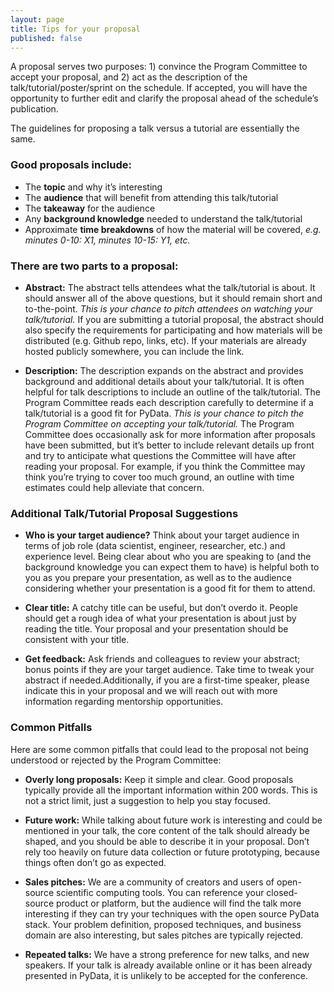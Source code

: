 ```yaml
---
layout: page
title: Tips for your proposal
published: false
---
```



A proposal serves two purposes: 1) convince the Program Committee to accept your proposal, and 2) act as the description of the talk/tutorial/poster/sprint on the schedule. If accepted, you will have the opportunity to further edit and clarify the proposal ahead of the schedule’s publication.

The guidelines for proposing a talk versus a tutorial are essentially the same.

### Good proposals include:

*   The **topic** and why it’s interesting
*   The **audience** that will benefit from attending this talk/tutorial
*   The **takeaway** for the audience
*   Any **background knowledge** needed to understand the talk/tutorial
*   Approximate **time breakdowns** of how the material will be covered, _e.g. minutes 0-10: X1, minutes 10-15: Y1, etc._

### There are two parts to a proposal:

*   **Abstract:** The abstract tells attendees what the talk/tutorial is about. It should answer all of the above questions, but it should remain short and to-the-point. _This is your chance to pitch attendees on watching your talk/tutorial._ If you are submitting a tutorial proposal, the abstract should also specify the requirements for participating and how materials will be distributed (e.g. Github repo, links, etc). If your materials are already hosted publicly somewhere, you can include the link.

*   **Description:** The description expands on the abstract and provides background and additional details about your talk/tutorial. It is often helpful for talk descriptions to include an outline of the talk/tutorial. The Program Committee reads each description carefully to determine if a talk/tutorial is a good fit for PyData. _This is your chance to pitch the Program Committee on accepting your talk/tutorial._ The Program Committee does occasionally ask for more information after proposals have been submitted, but it’s better to include relevant details up front and try to anticipate what questions the Committee will have after reading your proposal. For example, if you think the Committee may think you’re trying to cover too much ground, an outline with time estimates could help alleviate that concern.

### Additional Talk/Tutorial Proposal Suggestions

*   **Who is your target audience?** Think about your target audience in terms of job role (data scientist, engineer, researcher, etc.) and experience level. Being clear about who you are speaking to (and the background knowledge you can expect them to have) is helpful both to you as you prepare your presentation, as well as to the audience considering whether your presentation is a good fit for them to attend.

*   **Clear title:** A catchy title can be useful, but don’t overdo it. People should get a rough idea of what your presentation is about just by reading the title. Your proposal and your presentation should be consistent with your title.

*   **Get feedback:** Ask friends and colleagues to review your abstract; bonus points if they are your target audience. Take time to tweak your abstract if needed.Additionally, if you are a first-time speaker, please indicate this in your proposal and we will reach out with more information regarding mentorship opportunities.

### Common Pitfalls

Here are some common pitfalls that could lead to the proposal not being understood or rejected by the Program Committee:

*   **Overly long proposals:** Keep it simple and clear. Good proposals typically provide all the important information within 200 words. This is not a strict limit, just a suggestion to help you stay focused.

*   **Future work:** While talking about future work is interesting and could be mentioned in your talk, the core content of the talk should already be shaped, and you should be able to describe it in your proposal. Don’t rely too heavily on future data collection or future prototyping, because things often don’t go as expected.

*   **Sales pitches:** We are a community of creators and users of open-source scientific computing tools. You can reference your closed-source product or platform, but the audience will find the talk more interesting if they can try your techniques with the open source PyData stack. Your problem definition, proposed techniques, and business domain are also interesting, but sales pitches are typically rejected.

*   **Repeated talks:** We have a strong preference for new talks, and new speakers. If your talk is already available online or it has been already presented in PyData, it is unlikely to be accepted for the conference.
